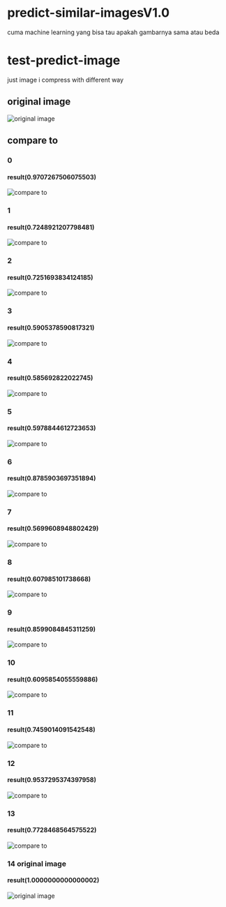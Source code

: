 # predict-similar-imagesV1.0
cuma machine learning yang bisa tau apakah gambarnya sama atau beda


# test-predict-image
just image i compress with different way

## original image
![original image](https://github.com/alvitoZ/test-predict-image/blob/master/predict2/original-image.jpg)

## compare to
### 0
#### result(0.9707267506075503)
![compare to](https://github.com/alvitoZ/test-predict-image/blob/master/predict2/20230724_170942.jpg)

### 1
#### result(0.7248921207798481)
![compare to](https://github.com/alvitoZ/test-predict-image/blob/master/predict2/20230724_171159.jpg)

### 2
#### result(0.7251693834124185)
![compare to](https://github.com/alvitoZ/test-predict-image/blob/master/predict2/20230724_171327.jpg)

### 3
#### result(0.5905378590817321)
![compare to](https://github.com/alvitoZ/test-predict-image/blob/master/predict2/20230724_171415.jpg)

### 4
#### result(0.585692822022745)
![compare to](https://github.com/alvitoZ/test-predict-image/blob/master/predict2/20230724_171440.jpg)

### 5
#### result(0.5978844612723653)
![compare to](https://github.com/alvitoZ/test-predict-image/blob/master/predict2/20230724_171700.jpg)

### 6
#### result(0.8785903697351894)
![compare to](https://github.com/alvitoZ/test-predict-image/blob/master/predict2/20230724_171706.jpg)

### 7
#### result(0.5699608948802429)
![compare to](https://github.com/alvitoZ/test-predict-image/blob/master/predict2/20230724_171712.jpg)

### 8
#### result(0.607985101738668)
![compare to](https://github.com/alvitoZ/test-predict-image/blob/master/predict2/20230724_171743.jpg)

### 9
#### result(0.8599084845311259)
![compare to](https://github.com/alvitoZ/test-predict-image/blob/master/predict2/20230724_171746.jpg)

### 10
#### result(0.6095854055559886)
![compare to](https://github.com/alvitoZ/test-predict-image/blob/master/predict2/20230724_171750.jpg)

### 11
#### result(0.7459014091542548)
![compare to](https://github.com/alvitoZ/test-predict-image/blob/master/predict2/IMG_20230724_170735.jpg)

### 12
#### result(0.9537295374397958)
![compare to](https://github.com/alvitoZ/test-predict-image/blob/master/predict2/IMG_20230724_170751.jpg)

### 13
#### result(0.7728468564575522)
![compare to](https://github.com/alvitoZ/test-predict-image/blob/master/predict2/IMG_20230724_170806.jpg)

### 14 original image
#### result(1.0000000000000002)
![original image](https://github.com/alvitoZ/test-predict-image/blob/master/predict2/original-image.jpg)

